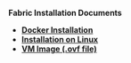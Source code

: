 <strong>Fabric Installation Documents<strong>

<ul>      
<li><a href="/articles/98_maintenance_and_operational/Installations/Docker/README.md">Docker Installation</a></li>
<li><a href="/articles/98_maintenance_and_operational/Installations/Linux/02_Fabric_7.x.x_Setup.md">Installation on Linux</a></li>
<li><a href="/articles/98_maintenance_and_operational/Installations/OVA/Fabric_Full_OVA_Install_V7.0.1.md">VM Image (.ovf file)</a></li>  

</ul>
